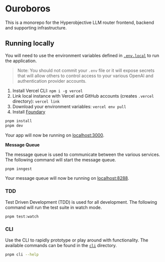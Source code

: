 # Ouroboros

This is a monorepo for the Hyperobjective LLM router frontend, backend and supporting infrastructure.

## Running locally

You will need to use the environment variables defined in [`.env.local`](.env.local) to run the application.

> Note: You should not commit your `.env` file or it will expose secrets that will allow others to control access to your various OpenAI and authentication provider accounts.

1. Install Vercel CLI: `npm i -g vercel`
2. Link local instance with Vercel and GitHub accounts (creates `.vercel` directory): `vercel link`
3. Download your environment variables: `vercel env pull`
4. Install [Foundary](https://book.getfoundry.sh/getting-started/first-steps)

```bash
pnpm install
pnpm dev
```

Your app will now be running on [localhost:3000](http://localhost:3000/).

**Message Queue**

The message queue is used to communicate between the various services. The following command will start the message queue.

```bash
pnpm inngest
```

Your message queue will now be running on [localhost:8288](http://localhost:8288/).

### TDD

Test Driven Development (TDD) is used for all development. The following command will run the test suite in watch mode.

```bash
pnpm test:watch
```

### CLI

Use the CLI to rapidly prototype or play around with functionality. The available commands can be found in the [`cli`](cli) directory.

```bash
pnpm cli --help
```
